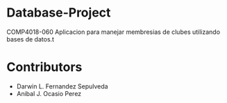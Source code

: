 # Database-Project
COMP4018-060 
Aplicacion para manejar membresias de clubes utilizando bases de datos.t

# Contributors

* Darwin L. Fernandez Sepulveda
* Anibal J. Ocasio Perez
